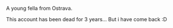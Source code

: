 A young fella from Ostrava.

This account has been dead for 3 years...
But i have come back :D
<!---
CzechTea/CzechTea is a ✨ special ✨ repository because its `README.md` (this file) appears on your GitHub profile.
You can click the Preview link to take a look at your changes.
--->
